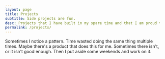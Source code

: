 ```yaml
---
layout: page
title: Projects
subtitle: Side projects are fun.
desc: Projects that I have built in my spare time and that I am proud to showcase
permalink: /projects/
---
```


Sometimes I notice a pattern. Time wasted doing the same thing multiple times. Maybe there's a product that does this for me. Sometimes there isn't, or it isn't good enough. Then I put aside some weekends and work on it.
